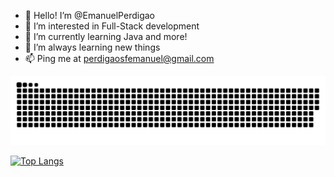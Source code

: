 - 👋 Hello! I’m @EmanuelPerdigao
- 👀 I’m interested in Full-Stack development
- 🌱 I’m currently learning Java and more!
- 🏃 I’m always learning new things
- 📫 Ping me at perdigaosfemanuel@gmail.com


<picture>
  <source media="(prefers-color-scheme: dark)" srcset="https://raw.githubusercontent.com/EmanuelPerdigao/EmanuelPerdigao/output/github-contribution-grid-snake-dark.svg">
  <source media="(prefers-color-scheme: light)" srcset="https://raw.githubusercontent.com/EmanuelPerdigao/EmanuelPerdigao/output/github-contribution-grid-snake.svg">
  <img alt="github contribution grid snake animation" src="https://raw.githubusercontent.com/EmanuelPerdigao/EmanuelPerdigao/output/github-contribution-grid-snake.svg">
</picture>


[![Top Langs](https://github-readme-stats.vercel.app/api/top-langs/?username=zurc99&layout=compact&theme=vision-friendly-dark)](https://github.com/anuraghazra/github-readme-stats)
